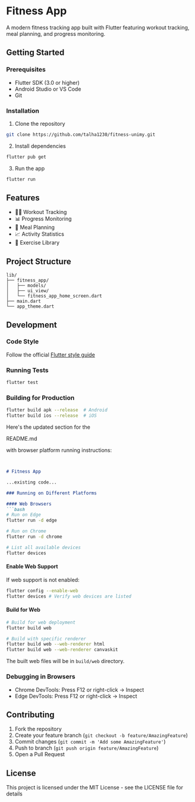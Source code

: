 
# Fitness App

A modern fitness tracking app built with Flutter featuring workout tracking, meal planning, and progress monitoring.

## Getting Started

### Prerequisites
- Flutter SDK (3.0 or higher)
- Android Studio or VS Code
- Git

### Installation
1. Clone the repository
```bash
git clone https://github.com/talha1230/fitness-unimy.git
```

2. Install dependencies
```bash
flutter pub get
```

3. Run the app
```bash
flutter run
```

## Features

- 🏃‍♂️ Workout Tracking
- 📊 Progress Monitoring
- 🍎 Meal Planning
- 📈 Activity Statistics
- 💪 Exercise Library

## Project Structure

```
lib/
├── fitness_app/
│   ├── models/
│   ├── ui_view/
│   └── fitness_app_home_screen.dart
├── main.dart
└── app_theme.dart
```

## Development

### Code Style
Follow the official [Flutter style guide](https://flutter.dev/docs/development/style-guide)

### Running Tests
```bash
flutter test
```

### Building for Production
```bash
flutter build apk --release  # Android
flutter build ios --release  # iOS
```
Here's the updated section for the 

README.md

 with browser platform running instructions:

```markdown


# Fitness App

...existing code...

### Running on Different Platforms

#### Web Browsers
```bash
# Run on Edge
flutter run -d edge

# Run on Chrome
flutter run -d chrome

# List all available devices
flutter devices
```

#### Enable Web Support
If web support is not enabled:
```bash
flutter config --enable-web
flutter devices # Verify web devices are listed
```

#### Build for Web
```bash
# Build for web deployment
flutter build web

# Build with specific renderer
flutter build web --web-renderer html
flutter build web --web-renderer canvaskit
```

The built web files will be in `build/web` directory.

### Debugging in Browsers
- Chrome DevTools: Press F12 or right-click -> Inspect
- Edge DevTools: Press F12 or right-click -> Inspect





## Contributing
1. Fork the repository
2. Create your feature branch (`git checkout -b feature/AmazingFeature`)
3. Commit changes (`git commit -m 'Add some AmazingFeature'`)
4. Push to branch (`git push origin feature/AmazingFeature`)
5. Open a Pull Request

## License
This project is licensed under the MIT License - see the LICENSE file for details
```